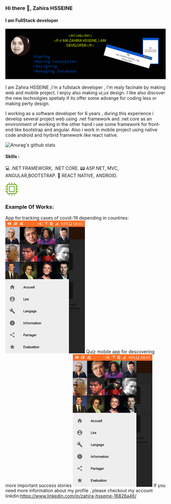 
### Hi there 👋, Zahira HSSEINE
#### I am FullStack developer
![I am FullStack developer](https://github.com/zahirahsseine/zahirahsseine/blob/master/bannerprofile.png)

I am Zahira HSSEINE ,i'm a fullstack developer , i'm realy facinate by making web and mobile project. I enjoy also making ui,ux design. 
I like also discover the new technolgies spetialy if its offer some advange for coding less or making perty design.

I working as a software developer for 6 years , during this experience i develop several project web using .net framework and .net core as an environment of working in the other hand i use some framework for front-end like bootstrap and angular. Also i work in mobile project using native code android and hyrbrid framework like react native.

![Anurag's github stats](https://github-readme-stats.vercel.app/api?username=zahirahsseine)


#### Skills : 
:computer: .NET FRAMEWORK, .NET CORE.
:pager: ASP.NET, MVC, ANGULAR,BOOTSTRAP.
:iphone: REACT NATIVE, ANDROID.


<a href='https://docs.github.com/en/developers'><img src='https://raw.githubusercontent.com/acervenky/animated-github-badges/master/assets/devbadge.gif' width='40' height='40'></a> 

### Example Of Works:
App for tracking cases of covid-19 depending in countries:
<img src="https://github.com/zahirahsseine/zahirahsseine/blob/master/Screenshot_2020-05-26-04-45-56.png" width="250" />
Quiz mobile app for descovering more important success stories
<img src="https://github.com/zahirahsseine/zahirahsseine/blob/master/Screenshot_2020-05-26-04-45-56.png" width="250" />
If you need more information about my profile , please checkout my account linkdin:https://www.linkedin.com/in/zahira-hsseine-16826a46/

